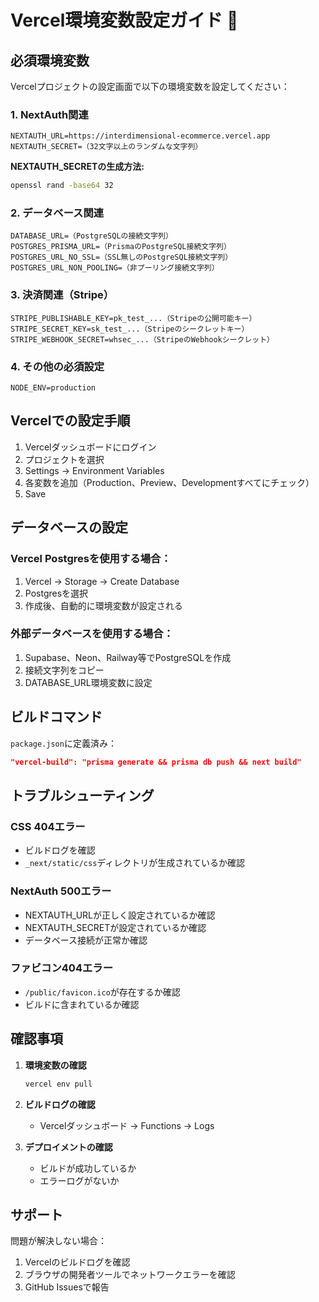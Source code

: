 # Vercel環境変数設定ガイド 🚀

## 必須環境変数

Vercelプロジェクトの設定画面で以下の環境変数を設定してください：

### 1. NextAuth関連
```
NEXTAUTH_URL=https://interdimensional-ecommerce.vercel.app
NEXTAUTH_SECRET=（32文字以上のランダムな文字列）
```

**NEXTAUTH_SECRETの生成方法:**
```bash
openssl rand -base64 32
```

### 2. データベース関連
```
DATABASE_URL=（PostgreSQLの接続文字列）
POSTGRES_PRISMA_URL=（PrismaのPostgreSQL接続文字列）
POSTGRES_URL_NO_SSL=（SSL無しのPostgreSQL接続文字列）
POSTGRES_URL_NON_POOLING=（非プーリング接続文字列）
```

### 3. 決済関連（Stripe）
```
STRIPE_PUBLISHABLE_KEY=pk_test_...（Stripeの公開可能キー）
STRIPE_SECRET_KEY=sk_test_...（Stripeのシークレットキー）
STRIPE_WEBHOOK_SECRET=whsec_...（StripeのWebhookシークレット）
```

### 4. その他の必須設定
```
NODE_ENV=production
```

## Vercelでの設定手順

1. Vercelダッシュボードにログイン
2. プロジェクトを選択
3. Settings → Environment Variables
4. 各変数を追加（Production、Preview、Developmentすべてにチェック）
5. Save

## データベースの設定

### Vercel Postgresを使用する場合：
1. Vercel → Storage → Create Database
2. Postgresを選択
3. 作成後、自動的に環境変数が設定される

### 外部データベースを使用する場合：
1. Supabase、Neon、Railway等でPostgreSQLを作成
2. 接続文字列をコピー
3. DATABASE_URL環境変数に設定

## ビルドコマンド

`package.json`に定義済み：
```json
"vercel-build": "prisma generate && prisma db push && next build"
```

## トラブルシューティング

### CSS 404エラー
- ビルドログを確認
- `_next/static/css`ディレクトリが生成されているか確認

### NextAuth 500エラー
- NEXTAUTH_URLが正しく設定されているか確認
- NEXTAUTH_SECRETが設定されているか確認
- データベース接続が正常か確認

### ファビコン404エラー
- `/public/favicon.ico`が存在するか確認
- ビルドに含まれているか確認

## 確認事項

1. **環境変数の確認**
   ```bash
   vercel env pull
   ```

2. **ビルドログの確認**
   - Vercelダッシュボード → Functions → Logs

3. **デプロイメントの確認**
   - ビルドが成功しているか
   - エラーログがないか

## サポート

問題が解決しない場合：
1. Vercelのビルドログを確認
2. ブラウザの開発者ツールでネットワークエラーを確認
3. GitHub Issuesで報告